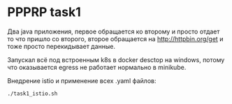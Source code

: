 # PPPRP task1

Два java приложения, первое обращается ко второму и просто отдает то что пришло со второго, второе обращается на http://httpbin.org/get и тоже просто перекидывает данные.

Запускал всё под встроенным k8s в docker desctop на windows, потому что оказывается egress не работает нормально в minikube. 

Внедрение istio и применение всех .yaml файлов: 

    ./task1_istio.sh

